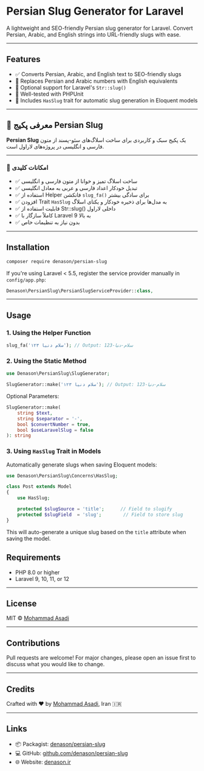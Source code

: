 # Persian Slug Generator for Laravel

A lightweight and SEO-friendly Persian slug generator for Laravel. Convert Persian, Arabic, and English strings into URL-friendly slugs with ease.

---

## Features

- ✅ Converts Persian, Arabic, and English text to SEO-friendly slugs
- 🔢 Replaces Persian and Arabic numbers with English equivalents
- 🔀 Optional support for Laravel's `Str::slug()`
- 🧪 Well-tested with PHPUnit
- 🧬 Includes `HasSlug` trait for automatic slug generation in Eloquent models

---

## 🎯 معرفی پکیج Persian Slug

**Persian Slug** یک پکیج سبک و کاربردی برای ساخت اسلاگ‌های سئو-پسند از متون فارسی و انگلیسی در پروژه‌های لاراول است.

---

### 🚀 امکانات کلیدی

- ✅ ساخت اسلاگ‌ تمیز و خوانا از متون فارسی و انگلیسی
- ✅ تبدیل خودکار اعداد فارسی و عربی به معادل انگلیسی
- ✅ استفاده از Helper فانکشن `slug_fa()` برای سادگی بیشتر
- ✅ افزودن Trait `HasSlug` به مدل‌ها برای ذخیره خودکار و یکتای اسلاگ
- ✅ قابلیت استفاده از Str::slug() داخلی لاراول
- ✅ کاملاً سازگار با Laravel 9 به بالا
- ✅ بدون نیاز به تنظیمات خاص 

---



## Installation

```bash
composer require denason/persian-slug
```

If you're using Laravel < 5.5, register the service provider manually in `config/app.php`:

```php
Denason\PersianSlug\PersianSlugServiceProvider::class,
```

---

## Usage

### 1. Using the Helper Function

```php
slug_fa('سلام دنیا ۱۲۳'); // Output: سلام-دنیا-123
```

### 2. Using the Static Method

```php
use Denason\PersianSlug\SlugGenerator;

SlugGenerator::make('سلام دنیا ۱۲۳'); // Output: سلام-دنیا-123
```

Optional Parameters:

```php
SlugGenerator::make(
    string $text,
    string $separator = '-',
    bool $convertNumber = true,
    bool $useLaravelSlug = false
): string
```



### 3. Using `HasSlug` Trait in Models

Automatically generate slugs when saving Eloquent models:

```php
use Denason\PersianSlug\Concerns\HasSlug;

class Post extends Model
{
    use HasSlug;

    protected $slugSource = 'title';      // Field to slugify
    protected $slugField  = 'slug';        // Field to store slug
}
```

This will auto-generate a unique slug based on the `title` attribute when saving the model.



## Requirements

- PHP 8.0 or higher
- Laravel 9, 10, 11, or 12

---

## License

MIT © [Mohammad Asadi](https://github.com/denason)

---

## Contributions

Pull requests are welcome! For major changes, please open an issue first to discuss what you would like to change.

---

## Credits

Crafted with ❤️ by [Mohammad Asadi](https://github.com/denason), Iran 🇮🇷

---

## Links

- 📦 Packagist: [denason/persian-slug](https://packagist.org/packages/denason/persian-slug)
- 💻 GitHub: [github.com/denason/persian-slug](https://github.com/denason/persian-slug)
- 🌐 Website: [denason.ir](https://denason.ir)

